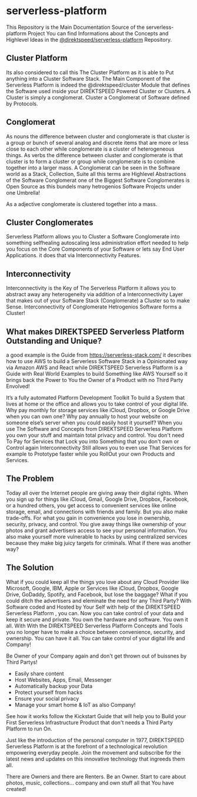 # serverless-platform
This Repository is the Main Documentation Source of the serverless-platform Project
You can find Informations about the Concepts and Highlevel Ideas in the [@direktspeed/serverless-platform](https://github.com/direktspeed/serverless-platform) Repository.

## Cluster Platform
Its also considered to call this The Cluster Platform as it is able to Put anything into a Cluster Software Stack.
The Main Component of the Serverless Platform is indeed the @direktspeed/cluster Module that defines the Software used inside your DIREKTSPEED Powered Cluster or Clusters. A Cluster is simply a conglomerat. Cluster a Conglomerat of Software defined by Protocols.

## Conglomerat
As nouns the difference between cluster and conglomerate is that cluster is a group or bunch of several analog and discrete items that are more or less close to each other while conglomerate is a cluster of heterogeneous things.
As verbs the difference between cluster and conglomerate is that cluster is to form a cluster or group while conglomerate is to combine together into a larger mass. A Conglomerat can be seen in the Software world as a Stack, Collection, Suite all this terms are Highlevel Abstractions of the Software Conglomerat one of the Biggest Software Conglomerates is Open Source as this bundels many hetrogenios Software Projects under one Umbrella!

As a adjective conglomerate is clustered together into a mass.

## Cluster Conglomerates
Serverless Platform allows you to Cluster a Software Conglomerate into something selfhealing autoscaling less administration effort needed to help you focus on the Core Components of your Software or lets say End User Applications. it does that via Interconnectivity Features.

## Interconnectivity
Interconnectivity is the Key of The Serverless Platform it allows you to abstract away any heterogeneity via addition of a Interconnectivity Layer that makes out of your Software Stack (Conglomerate) a Cluster so to make Sense. Interconnectivity of Conglomerate Hetrogenios Software forms a Cluster! 


## What makes DIREKTSPEED Serverless Platform Outstanding and Unique?
a good example is the Guide from https://serverless-stack.com/ it describes how to use AWS to build a Serverless Software Stack in a Opinionated way via Amazon AWS and React while DIREKTSPEED Serverless Platform is a Guide with Real World Examples to build Something like AWS Yourself so it brings back the Power to You the Owner of a Product with no Third Party Envolved!

It’s a fully automated Platform Development Toolkit To build a System that lives at home or the office and allows you to take control of your digital life. Why pay monthly for storage services like iCloud, Dropbox, or Google Drive when you can own one? Why pay annually to host your website on someone else’s server when you could easily host it yourself? When you use The Software and Concepts from DIREKTSPEED Serverless Platform you own your stuff and maintain total privacy and control. You don't need To Pay for Services that Lock you into Something that you don't own or Control again Interconnectivity Still allows you to even use That Services for example to Prototype faster while you RollOut your own Products and Services.

## The Problem
Today all over the Internet people are giving away their digital rights. When you sign up for things like iCloud, Gmail, Google Drive, Dropbox, Facebook, or a hundred others, you get access to convenient services like online storage, email, and connections with friends and family. But you also make trade-offs. For what you gain in convenience you lose in ownership, security, privacy, and control. You give away things like ownership of your photos and grant advertisers access to see your personal information. You also make yourself more vulnerable to hacks by using centralized services because they make big juicy targets for criminals. What if there was another way?

## The Solution
What if you could keep all the things you love about any Cloud Provider like Microsoft, Google, IBM, Apple or Services like iCloud, Dropbox, Google Drive, GoDaddy, Spotify, and Facebook, but lose the baggage? What if you could ditch the advertisers and eleminate the need for any Third Party? With Software coded and Hosted by Your Self with help of the DIREKTSPEED Serverless Platform , you can. Now you can take control of your data and keep it secure and private. You own the hardware and software. You own it all. With With the DIREKTSPEED Serverless Platform Concepts and Tools you no longer have to make a choice between convenience, security, and ownership. You can have it all. You can take control of your digital life and Company!

Be Owner of your Company again and don't get thrown out of buissnes by Third Partys!
- Easily share content
- Host Websites, Apps, Email, Messenger
- Automatically backup your Data
- Protect yourself from hacks
- Ensure your social privacy
- Manage your smart home & IoT as also Company!

See how it works follow the Kickstart Guide that will help you to Build your First Serverless Infrastructure Product that don't needs a Third Party Platform to run On.

Just like the introduction of the personal computer in 1977, DIREKTSPEED Serverless Platform is at the forefront of a technological revolution empowering everyday people. Join the movement and subscribe for the latest news and updates on this innovative technology that ingreeds them all.

There are Owners and there are Renters. Be an Owner. Start to care about photos, music, collections... company and own stuff all that You have created!
